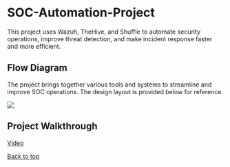 # SOC-Automation-Project

This project uses Wazuh, TheHive, and Shuffle to automate security operations, improve threat detection, and make incident response faster and more efficient.
<br>

## Flow Diagram
The project brings together various tools and systems to streamline and improve SOC operations. The design layout is provided below for reference.

<img src="https://github.com/AyushPeddulwar/SOC-Automattion-Project/">
<br>

## Project Walkthrough
[Video](<link>)

[Back to top](#soc-automation-project)
